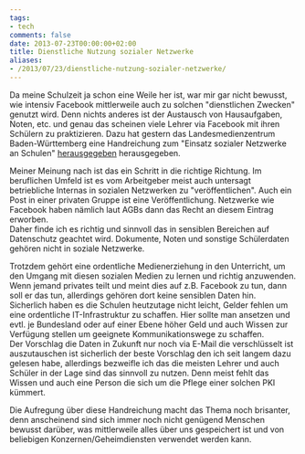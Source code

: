 ```yaml
---
tags:
- tech
comments: false
date: 2013-07-23T00:00:00+02:00
title: Dienstliche Nutzung sozialer Netzwerke
aliases:
- /2013/07/23/dienstliche-nutzung-sozialer-netzwerke/
---
```


Da meine Schulzeit ja schon eine Weile her ist, war mir gar nicht bewusst, wie intensiv Facebook mittlerweile auch zu solchen "dienstlichen Zwecken" genutzt wird. Denn nichts anderes ist der Austausch von Hausaufgaben, Noten, etc. und genau das scheinen viele Lehrer via Facebook mit ihren Schülern zu praktizieren.
Dazu hat gestern das Landesmedienzentrum Baden-Württemberg eine Handreichung zum "Einsatz sozialer Netzwerke an Schulen" [herausgegeben](http://www.lmz-bw.de/news/newsdetails/article/der-einsatz-von-sozialen-netzwerken-an-schulen/409.html) herausgegeben.  

Meiner Meinung nach ist das ein Schritt in die richtige Richtung. Im beruflichen Umfeld ist es vom Arbeitgeber meist auch untersagt betriebliche Internas in sozialen Netzwerken zu "veröffentlichen". Auch ein Post in einer privaten Gruppe ist eine Veröffentlichung. Netzwerke wie Facebook haben nämlich laut AGBs dann das Recht an diesem Eintrag erworben.  
Daher finde ich es richtig und sinnvoll das in sensiblen Bereichen auf Datenschutz geachtet wird. Dokumente, Noten und sonstige Schülerdaten gehören nicht in soziale Netzwerke.

Trotzdem gehört eine ordentliche Medienerziehung in den Unterricht, um den Umgang mit diesen sozialen Medien zu lernen und richtig anzuwenden. Wenn jemand privates teilt und meint dies auf z.B. Facebook zu tun, dann soll er das tun, allerdings gehören dort keine sensiblen Daten hin.  
Sicherlich haben es die Schulen heutzutage nicht leicht, Gelder fehlen um eine ordentliche IT-Infrastruktur zu schaffen. Hier sollte man ansetzen und evtl. je Bundesland oder auf einer Ebene höher Geld und auch Wissen zur Verfügung stellen um geeignete Kommunikationswege zu schaffen.  
Der Vorschlag die Daten in Zukunft nur noch via E-Mail die verschlüsselt ist auszutauschen ist sicherlich der beste Vorschlag den ich seit langem dazu gelesen habe, allerdings bezweifle ich das die meisten Lehrer und auch Schüler in der Lage sind das sinnvoll zu nutzen. Denn meist fehlt das Wissen und auch eine Person die sich um die Pflege einer solchen PKI kümmert.

Die Aufregung über diese Handreichung macht das Thema noch brisanter, denn anscheinend sind sich immer noch nicht genügend Menschen bewusst darüber, was mittlerweile alles über uns gespeichert ist und von beliebigen Konzernen/Geheimdiensten verwendet werden kann.

